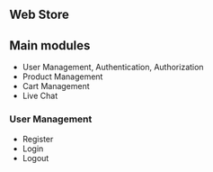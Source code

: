 ## Web Store
## Main modules
 + User Management, Authentication, Authorization
 + Product Management
 + Cart Management
 + Live Chat
### User Management
 + Register
 + Login
 + Logout
